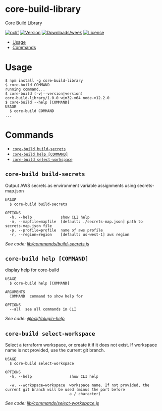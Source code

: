 core-build-library
==================

Core Build Library

[![oclif](https://img.shields.io/badge/cli-oclif-brightgreen.svg)](https://oclif.io)
[![Version](https://img.shields.io/npm/v/core-build-library.svg)](https://npmjs.org/package/core-build-library)
[![Downloads/week](https://img.shields.io/npm/dw/core-build-library.svg)](https://npmjs.org/package/core-build-library)
[![License](https://img.shields.io/npm/l/core-build-library.svg)](https://github.com/opensesame/core-build-library/blob/master/package.json)

<!-- toc -->
* [Usage](#usage)
* [Commands](#commands)
<!-- tocstop -->
# Usage
<!-- usage -->
```sh-session
$ npm install -g core-build-library
$ core-build COMMAND
running command...
$ core-build (-v|--version|version)
core-build-library/1.0.0 win32-x64 node-v12.2.0
$ core-build --help [COMMAND]
USAGE
  $ core-build COMMAND
...
```
<!-- usagestop -->
# Commands
<!-- commands -->
* [`core-build build-secrets`](#core-build-build-secrets)
* [`core-build help [COMMAND]`](#core-build-help-command)
* [`core-build select-workspace`](#core-build-select-workspace)

## `core-build build-secrets`

Output AWS secrets as environment variable assignments using secrets-map.json

```
USAGE
  $ core-build build-secrets

OPTIONS
  -h, --help             show CLI help
  -m, --mapfile=mapfile  [default: ./secrets-map.json] path to secrets-map.json file
  -p, --profile=profile  name of aws profile
  -r, --region=region    [default: us-west-1] aws region
```

_See code: [lib/commands/build-secrets.js](https://github.com/opensesame/core-build-library/blob/v1.0.0/lib/commands/build-secrets.js)_

## `core-build help [COMMAND]`

display help for core-build

```
USAGE
  $ core-build help [COMMAND]

ARGUMENTS
  COMMAND  command to show help for

OPTIONS
  --all  see all commands in CLI
```

_See code: [@oclif/plugin-help](https://github.com/oclif/plugin-help/blob/v3.2.1/src/commands/help.ts)_

## `core-build select-workspace`

Select a terraform workspace, or create it if it does not exist. If workspace name is not provided, use the current git branch.

```
USAGE
  $ core-build select-workspace

OPTIONS
  -h, --help                 show CLI help

  -w, --workspace=workspace  workspace name. If not provided, the current git branch will be used (minus the part before
                             a / character)
```

_See code: [lib/commands/select-workspace.js](https://github.com/opensesame/core-build-library/blob/v1.0.0/lib/commands/select-workspace.js)_
<!-- commandsstop -->
